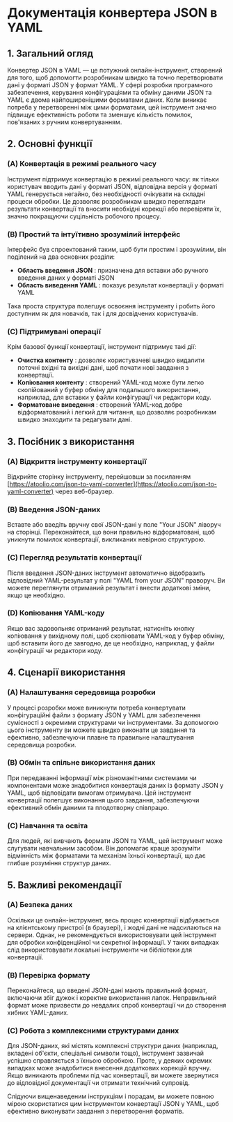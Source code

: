 # Документація конвертера JSON в YAML

## 1. Загальний огляд

Конвертер JSON в YAML — це потужний онлайн-інструмент, створений для того, щоб допомогти розробникам швидко та точно перетворювати дані у форматі JSON у формат YAML. У сфері розробки програмного забезпечення, керування конфігураціями та обміну даними JSON та YAML є двома найпоширенішими форматами даних. Коли виникає потреба у перетворенні між цими форматами, цей інструмент значно підвищує ефективність роботи та зменшує кількість помилок, пов'язаних з ручним конвертуванням.

## 2. Основні функції

### (A) Конвертація в режимі реального часу

Інструмент підтримує конвертацію в режимі реального часу: як тільки користувач вводить дані у форматі JSON, відповідна версія у форматі YAML генерується негайно, без необхідності очікувати на складні процеси обробки. Це дозволяє розробникам швидко переглядати результати конвертації та вносити необхідні корекції або перевіряти їх, значно покращуючи суцільність робочого процесу.

### (B) Простий та інтуїтивно зрозумілий інтерфейс

Інтерфейс був спроектований таким, щоб бути простим і зрозумілим, він поділений на два основних розділи:
- **Область введення JSON** : призначена для вставки або ручного введення даних у форматі JSON
- **Область виведення YAML** : показує результат конвертації у форматі YAML

Така проста структура полегшує освоєння інструменту і робить його доступним як для новачків, так і для досвідчених користувачів.

### (C) Підтримувані операції

Крім базової функції конвертації, інструмент підтримує такі дії:

- **Очистка контенту** : дозволяє користувачеві швидко видалити поточні вхідні та вихідні дані, щоб почати нові завдання з конвертації.
- **Копіювання контенту** : створений YAML-код може бути легко скопійований у буфер обміну для подальшого використання, наприклад, для вставки у файли конфігурації чи редактори коду.
- **Форматоване виведення** : створений YAML-код добре відформатований і легкий для читання, що дозволяє розробникам швидко знаходити та редагувати дані.

## 3. Посібник з використання

### (A) Відкриття інструменту конвертації

Відкрийте сторінку інструменту, перейшовши за посиланням [https://atoolio.com/json-to-yaml-converter](https://atoolio.com/json-to-yaml-converter) через веб-браузер.

### (B) Введення JSON-даних

Вставте або введіть вручну свої JSON-дані у поле "Your JSON" ліворуч на сторінці. Переконайтеся, що вони правильно відформатовані, щоб уникнути помилок конвертації, викликаних невірною структурою.

### (C) Перегляд результатів конвертації

Після введення JSON-даних інструмент автоматично відобразить відповідний YAML-результат у полі "YAML from your JSON" праворуч. Ви можете переглянути отриманий результат і внести додаткові зміни, якщо це необхідно.

### (D) Копіювання YAML-коду

Якщо вас задовольняє отриманий результат, натисніть кнопку копіювання у вихідному полі, щоб скопіювати YAML-код у буфер обміну, щоб вставити його де завгодно, де це необхідно, наприклад, у файли конфігурації чи редактори коду.

## 4. Сценарії використання

### (A) Налаштування середовища розробки

У процесі розробки може виникнути потреба конвертувати конфігураційні файли з формату JSON у YAML для забезпечення сумісності з окремими структурами чи інструментами. За допомогою цього інструменту ви можете швидко виконати це завдання та ефективно, забезпечуючи плавне та правильне налаштування середовища розробки.

### (B) Обмін та спільне використання даних

При передаванні інформації між різноманітними системами чи компонентами може знадобитися конвертація даних із формату JSON у YAML, щоб відповідати вимогам отримувача. Цей інструмент конвертації полегшує виконання цього завдання, забезпечуючи ефективний обмін даними та плодотворну співпрацю.

### (C) Навчання та освіта

Для людей, які вивчають формати JSON та YAML, цей інструмент може слугувати навчальним засобом. Він допомагає краще зрозуміти відмінність між форматами та механізм їхньої конвертації, що дає глибше розуміння структур даних.

## 5. Важливі рекомендації

### (A) Безпека даних

Оскільки це онлайн-інструмент, весь процес конвертації відбувається на клієнтському пристрої (в браузері), і жодні дані не надсилаються на сервери. Однак, не рекомендується використовувати цей інструмент для обробки конфіденційної чи секретної інформації. У таких випадках слід використовувати локальні інструменти чи бібліотеки для конвертації.

### (B) Перевірка формату

Переконайтеся, що введені JSON-дані мають правильний формат, включаючи збіг дужок і коректне використання лапок. Неправильний формат може призвести до невдалих спроб конвертації чи до створення хибних YAML-даних.

### (C) Робота з комплексними структурами даних

Для JSON-даних, які містять комплексні структури даних (наприклад, вкладені об'єкти, спеціальні символи тощо), інструмент зазвичай успішно справляється з їхньою обробкою. Проте, у деяких окремих випадках може знадобитися внесення додаткових корекцій вручну. Якщо виникають проблеми під час конвертації, ви можете звернутися до відповідної документації чи отримати технічний супровід.

Слідуючи вищенаведеним інструкціям і порадам, ви можете повною мірою скористатися цим інструментом конвертації JSON у YAML, щоб ефективно виконувати завдання з перетворення форматів.